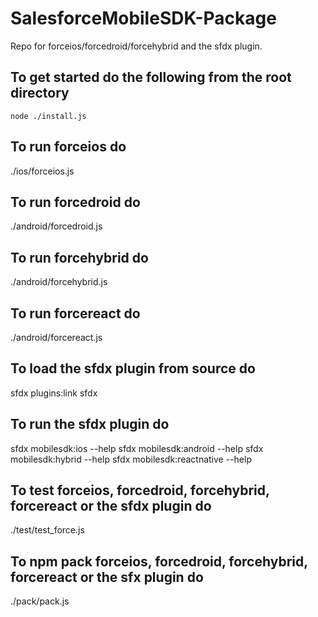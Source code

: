 # SalesforceMobileSDK-Package
Repo for forceios/forcedroid/forcehybrid and the sfdx plugin.

## To get started do the following from the root directory
``` shell
node ./install.js
```

## To run forceios do
./ios/forceios.js

## To run forcedroid do
./android/forcedroid.js

## To run forcehybrid do
./android/forcehybrid.js

## To run forcereact do
./android/forcereact.js

## To load the sfdx plugin from source do
sfdx plugins:link sfdx

## To run the sfdx plugin do
sfdx mobilesdk:ios --help 
sfdx mobilesdk:android --help 
sfdx mobilesdk:hybrid --help 
sfdx mobilesdk:reactnative --help

## To test forceios, forcedroid, forcehybrid, forcereact or the sfdx plugin do
./test/test_force.js

## To npm pack forceios, forcedroid, forcehybrid, forcereact or the sfx plugin do
./pack/pack.js
